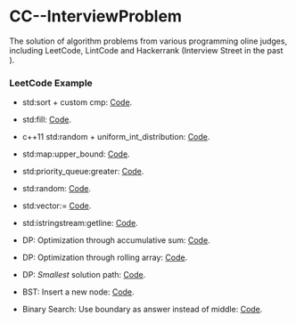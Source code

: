 # CC--InterviewProblem
The solution of algorithm problems from various programming oline judges, including LeetCode, LintCode and Hackerrank (Interview Street in the past ).


### LeetCode Example
* std:sort + custom cmp: [Code](https://github.com/yular/CC--InterviewProblem/blob/master/LeetCode/leetcode_maximum-length-of-pair-chain.cpp).
* std:fill: [Code](https://github.com/yular/CC--InterviewProblem/blob/master/LeetCode/leetcode_bold-words-in-string.cpp).
* c++11 std:random + uniform_int_distribution: [Code](https://github.com/yular/CC--InterviewProblem/blob/master/LeetCode/leetcode_random-pick-with-weight.cpp).
* std:map:upper_bound: [Code](https://github.com/yular/CC--InterviewProblem/blob/master/LeetCode/leetcode_k-empty-slots.cpp).
* std:priority_queue:greater: [Code](https://github.com/yular/CC--InterviewProblem/blob/master/LeetCode/leetcode_kth-largest-element-in-a-stream.cpp).
* std:random: [Code](https://github.com/yular/CC--InterviewProblem/blob/master/LeetCode/leetcode_insert-delete-getrandom-o1.cpp).
* std:vector:= [Code](https://github.com/yular/CC--InterviewProblem/blob/master/LeetCode/leetcode_find-all-anagrams-in-a-string.cpp).
* std:istringstream:getline: [Code](https://github.com/yular/CC--InterviewProblem/blob/master/LeetCode/leetcode_ip-to-cidr.cpp).

* DP: Optimization through accumulative sum: [Code](https://github.com/yular/CC--InterviewProblem/blob/master/LeetCode/leetcode_new-21-game.cpp).
* DP: Optimization through rolling array: [Code](https://github.com/yular/CC--InterviewProblem/blob/master/LeetCode/leetcode_maximum-vacation-days.cpp).
* DP: *Smallest* solution path: [Code](https://github.com/yular/CC--InterviewProblem/blob/master/LeetCode/leetcode_coin-path.cpp).

* BST: Insert a new node: [Code](https://github.com/yular/CC--InterviewProblem/blob/master/LeetCode/leetcode_insert-into-a-binary-search-tree.cpp).

* Binary Search: Use boundary as answer instead of middle: [Code](https://github.com/yular/CC--InterviewProblem/blob/master/LeetCode/leetcode_kth-smallest-number-in-multiplication-table.cpp).
